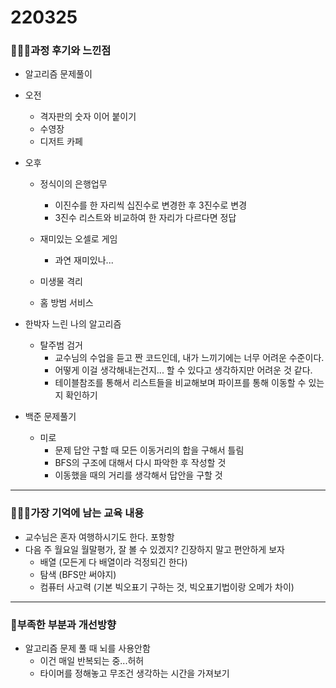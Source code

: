 # 220325

### 👨🏼‍🏫과정 후기와 느낀점

- 알고리즘 문제풀이
- 오전
  - 격자판의 숫자 이어 붙이기
  - 수영장
  - 디저트 카페

- 오후
  - 정식이의 은행업무
    - 이진수를 한 자리씩 십진수로 변경한 후 3진수로 변경
    - 3진수 리스트와 비교하여 한 자리가 다르다면 정답

  - 재미있는 오셀로 게임
    - 과연 재미있나...

  - 미생물 격리
  - 홈 방범 서비스




- 한박자 느린 나의 알고리즘
  - 탈주범 검거
    - 교수님의 수업을 듣고 짠 코드인데, 내가 느끼기에는 너무 어려운 수준이다.
    - 어떻게 이걸 생각해내는건지... 할 수 있다고 생각하지만 어려운 것 같다.
    - 테이블참조를 통해서 리스트들을 비교해보며 파이프를 통해 이동할 수 있는지 확인하기



- 백준 문제풀기
  - 미로
    - 문제 답안 구할 때 모든 이동거리의 합을 구해서 틀림
    - BFS의 구조에 대해서 다시 파악한 후 작성할 것
    - 이동했을 때의 거리를 생각해서 답안을 구할 것

---

### 💁🏼‍♂️가장 기억에 남는 교육 내용

- 교수님은 혼자 여행하시기도 한다. 포항항
- 다음 주 월요일 월말평가, 잘 볼 수 있겠지? 긴장하지 말고 편안하게 보자
  - 배열 (모든게 다 배열이라 걱정되긴 한다) 
  - 탐색 (BFS만 써야지)
  - 컴퓨터 사고력 (기본 빅오표기 구하는 것, 빅오표기법이랑 오메가 차이)


---

### 💫부족한 부분과 개선방향

- 알고리즘 문제 풀 때 뇌를 사용안함
  - 이건 매일 반복되는 중...허허
  - 타이머를 정해놓고 무조건 생각하는 시간을 가져보기

